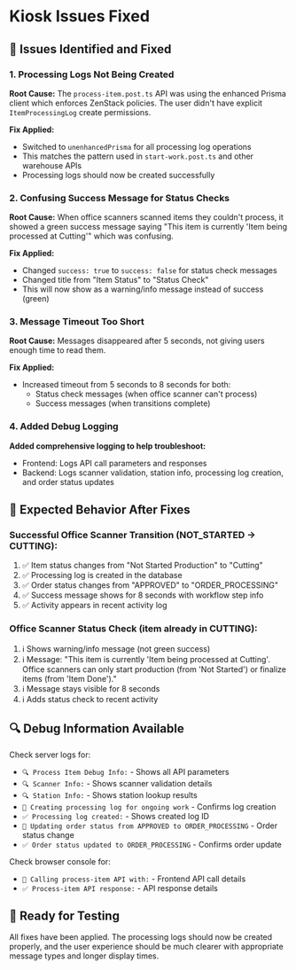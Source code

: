 # Kiosk Issues Fixed

## 🚨 **Issues Identified and Fixed**

### **1. Processing Logs Not Being Created**
**Root Cause:** The `process-item.post.ts` API was using the enhanced Prisma client which enforces ZenStack policies. The user didn't have explicit `ItemProcessingLog` create permissions.

**Fix Applied:** 
- Switched to `unenhancedPrisma` for all processing log operations
- This matches the pattern used in `start-work.post.ts` and other warehouse APIs
- Processing logs should now be created successfully

### **2. Confusing Success Message for Status Checks**
**Root Cause:** When office scanners scanned items they couldn't process, it showed a green success message saying "This item is currently 'Item being processed at Cutting'" which was confusing.

**Fix Applied:**
- Changed `success: true` to `success: false` for status check messages
- Changed title from "Item Status" to "Status Check"
- This will now show as a warning/info message instead of success (green)

### **3. Message Timeout Too Short**
**Root Cause:** Messages disappeared after 5 seconds, not giving users enough time to read them.

**Fix Applied:**
- Increased timeout from 5 seconds to 8 seconds for both:
  - Status check messages (when office scanner can't process)
  - Success messages (when transitions complete)

### **4. Added Debug Logging**
**Added comprehensive logging to help troubleshoot:**
- Frontend: Logs API call parameters and responses
- Backend: Logs scanner validation, station info, processing log creation, and order status updates

## 🧪 **Expected Behavior After Fixes**

### **Successful Office Scanner Transition (NOT_STARTED → CUTTING):**
1. ✅ Item status changes from "Not Started Production" to "Cutting"
2. ✅ Processing log is created in the database
3. ✅ Order status changes from "APPROVED" to "ORDER_PROCESSING"
4. ✅ Success message shows for 8 seconds with workflow step info
5. ✅ Activity appears in recent activity log

### **Office Scanner Status Check (item already in CUTTING):**
1. ℹ️ Shows warning/info message (not green success)
2. ℹ️ Message: "This item is currently 'Item being processed at Cutting'. Office scanners can only start production (from 'Not Started') or finalize items (from 'Item Done')."
3. ℹ️ Message stays visible for 8 seconds
4. ℹ️ Adds status check to recent activity

## 🔍 **Debug Information Available**

Check server logs for:
- `🔍 Process Item Debug Info:` - Shows all API parameters
- `🔍 Scanner Info:` - Shows scanner validation details
- `🔍 Station Info:` - Shows station lookup results
- `📝 Creating processing log for ongoing work` - Confirms log creation
- `✅ Processing log created:` - Shows created log ID
- `🔄 Updating order status from APPROVED to ORDER_PROCESSING` - Order status change
- `✅ Order status updated to ORDER_PROCESSING` - Confirms order update

Check browser console for:
- `🚀 Calling process-item API with:` - Frontend API call details
- `✅ Process-item API response:` - API response details

## 🚀 **Ready for Testing**

All fixes have been applied. The processing logs should now be created properly, and the user experience should be much clearer with appropriate message types and longer display times.